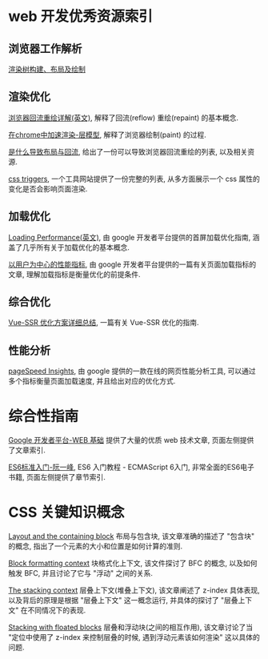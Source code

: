 # web 开发优秀资源索引

## 浏览器工作解析

[渲染树构建、布局及绘制](https://developers.google.com/web/fundamentals/performance/critical-rendering-path/render-tree-construction?hl=zh-cn)

## 渲染优化

[浏览器回流重绘详解(英文)](https://www.phpied.com/rendering-repaint-reflowrelayout-restyle/), 解释了回流(reflow) 重绘(repaint) 的基本概念.

[在chrome中加速渲染-层模型](https://www.html5rocks.com/zh/tutorials/speed/layers/), 解释了浏览器绘制(paint) 的过程.

[是什么导致布局与回流](https://gist.github.com/paulirish/5d52fb081b3570c81e3a), 给出了一份可以导致浏览器回流重绘的列表, 以及相关资源.

[css triggers](https://csstriggers.com/), 一个工具网站提供了一份完整的列表, 从多方面展示一个 css 属性的变化是否会影响页面渲染.

## 加载优化

[Loading Performance(英文)](https://developers.google.com/web/fundamentals/performance/get-started), 由 google 开发者平台提供的首屏加载优化指南, 涵盖了几乎所有关于加载优化的基本概念.

[以用户为中心的性能指标](https://developers.google.com/web/fundamentals/performance/user-centric-performance-metrics), 由 google 开发者平台提供的一篇有关页面加载指标的文章, 理解加载指标是衡量优化的前提条件.

## 综合优化

[Vue-SSR 优化方案详细总结](https://zhuanlan.zhihu.com/p/93199714), 一篇有关 Vue-SSR 优化的指南.

## 性能分析

[pageSpeed Insights](https://developers.google.com/speed/pagespeed/insights/), 由 google 提供的一款在线的网页性能分析工具, 可以通过多个指标衡量页面加载速度, 并且给出对应的优化方式.

# 综合性指南

[Google 开发者平台-WEB 基础](https://developers.google.com/web/fundamentals?hl=zh-cn) 提供了大量的优质 web 技术文章, 页面左侧提供了文章索引.

[ES6标准入门-阮一峰](http://es6.ruanyifeng.com/), ES6 入门教程 - ECMAScript 6入门, 非常全面的ES6电子书籍, 页面左侧提供了章节索引.

# CSS 关键知识概念

[Layout and the containing block](https://developer.mozilla.org/en-US/docs/Web/CSS/Containing_block) 布局与包含块, 该文章准确的描述了 "包含块" 的概念, 指出了一个元素的大小和位置是如何计算的准则.

[Block formatting context](https://developer.mozilla.org/en-US/docs/Web/Guide/CSS/Block_formatting_context) 块格式化上下文, 该文件探讨了 BFC 的概念, 以及如何触发 BFC, 并且讨论了它与 "浮动" 之间的关系.

[The stacking context](https://developer.mozilla.org/en-US/docs/Web/CSS/CSS_Positioning/Understanding_z_index/The_stacking_context) 层叠上下文(堆叠上下文), 该文章阐述了 z-index 具体表现, 以及背后的原理是根据 "层叠上下文" 这一概念运行, 并具体的探讨了 "层叠上下文" 在不同情况下的表现.

[Stacking with floated blocks](https://developer.mozilla.org/en-US/docs/Web/CSS/CSS_Positioning/Understanding_z_index/Stacking_and_float) 层叠和浮动块(之间的相互作用), 该文章讨论了当 "定位中使用了 z-index 来控制层叠的时候, 遇到浮动元素该如何渲染" 这以具体的问题.